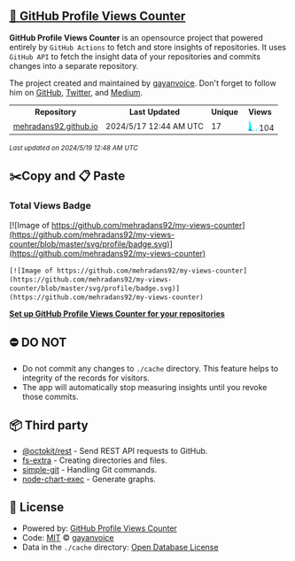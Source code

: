 ## [🚀 GitHub Profile Views Counter](https://github.com/gayanvoice/github-profile-views-counter)
**GitHub Profile Views Counter** is an opensource project that powered entirely by  `GitHub Actions` to fetch and store insights of repositories.
It uses `GitHub API` to fetch the insight data of your repositories and commits changes into a separate repository.

The project created and maintained by [gayanvoice](https://github.com/gayanvoice). Don't forget to follow him on [GitHub](https://github.com/gayanvoice), [Twitter](https://twitter.com/gayanvoice), and [Medium](https://gayanvoice.medium.com/).

<table>
	<tr>
		<th>
			Repository
		</th>
		<th>
			Last Updated
		</th>
		<th>
			Unique
		</th>
		<th>
			Views
		</th>
	</tr>
	<tr>
		<td>
			<a href="https://github.com/mehradans92/my-views-counter/tree/master/readme/254276202/year.md">
				mehradans92.github.io
			</a>
		</td>
		<td>
			2024/5/17 12:44 AM UTC
		</td>
		<td>
			17
		</td>
		<td>
			<img alt="Response time graph" src="https://github.com/mehradans92/my-views-counter/raw/master/graph/254276202/small/year.png" height="20"> 104
		</td>
	</tr>
</table>

<small><i>Last updated on 2024/5/19 12:48 AM UTC</i></small>

## ✂️Copy and 📋 Paste
### Total Views Badge
[![Image of https://github.com/mehradans92/my-views-counter](https://github.com/mehradans92/my-views-counter/blob/master/svg/profile/badge.svg)](https://github.com/mehradans92/my-views-counter)

```readme
[![Image of https://github.com/mehradans92/my-views-counter](https://github.com/mehradans92/my-views-counter/blob/master/svg/profile/badge.svg)](https://github.com/mehradans92/my-views-counter)
```
[**Set up GitHub Profile Views Counter for your repositories**](https://github.com/gayanvoice/github-profile-views-counter)
## ⛔ DO NOT
- Do not commit any changes to `./cache` directory. This feature helps to integrity of the records for visitors.
- The app will automatically stop measuring insights until you revoke those commits.
## 📦 Third party

- [@octokit/rest](https://www.npmjs.com/package/@octokit/rest) - Send REST API requests to GitHub.
- [fs-extra](https://www.npmjs.com/package/fs-extra) - Creating directories and files.
- [simple-git](https://www.npmjs.com/package/simple-git) - Handling Git commands.
- [node-chart-exec](https://www.npmjs.com/package/node-chart-exec) - Generate graphs.
## 📄 License
- Powered by: [GitHub Profile Views Counter](https://github.com/gayanvoice/github-profile-views-counter)
- Code: [MIT](./LICENSE) © [gayanvoice](https://github.com/gayanvoice)
- Data in the `./cache` directory: [Open Database License](https://opendatacommons.org/licenses/odbl/1-0/)
